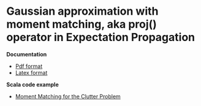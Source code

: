 Gaussian approximation with moment matching, aka proj() operator in Expectation Propagation
====================================================

**Documentation**

* [Pdf format][Pdf]
* [Latex format][Latex]

**Scala code example**

* [Moment Matching for the Clutter Problem][scala_code]

[pdf]: https://raw.github.com/danielkorzekwa/bayes-scala/master/doc/moment_matching/moment_matching.pdf
[latex]: https://raw.github.com/danielkorzekwa/bayes-scala/master/doc/moment_matching/latex/moment_matching.lyx
[scala_code]: https://github.com/danielkorzekwa/bayes-scala/blob/master/src/test/scala/dk/bayes/math/gaussian/ep/MomentMatchingTest.scala